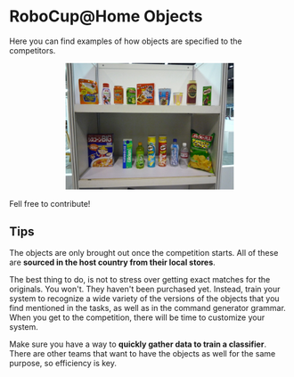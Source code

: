 # RoboCup@Home Objects

Here you can find examples of how objects are specified to the competitors.

<p align="center">
  <img src="https://github.com/Cartucho/robocup-at-home-objects/blob/master/Singapure2010/General/objects.jpg?raw=true" width="60%" height="60%" />
</p>


Fell free to contribute!

## Tips

The objects are only brought out once the competition starts. All of these are **sourced in the host country from their local stores**.

The best thing to do, is not to stress over getting exact matches for the originals. You won't. They haven't been purchased yet. Instead, train your system to recognize a wide variety of the versions of the objects that you find mentioned in the tasks, as well as in the command generator grammar. When you get to the competition, there will be time to customize your system.

Make sure you have a way to **quickly gather data to train a classifier**. There are other teams that want to have the objects as well for the same purpose, so efficiency is key. 
